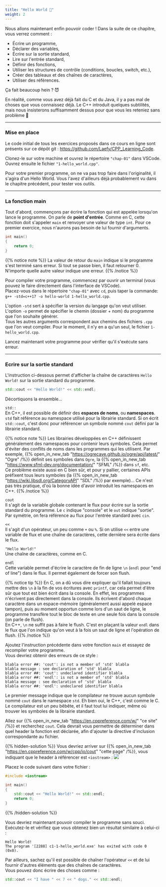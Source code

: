 ```yaml
---
title: "Hello World 👋"
weight: 2
---
```


Nous allons maintenant enfin pouvoir coder ! Dans la suite de ce chapitre, vous verrez comment :
- Écrire un programme,
- Déclarer des variables,
- Écrire sur la sortie standard,
- Lire sur l'entrée standard,
- Définir des fonctions,
- Utiliser les structures de contrôle (conditions, boucles, switch, etc.),
- Créer des tableaux et des chaînes de caractères,
- Utiliser des références.

Ça fait beaucoup hein ? 😈

En réalité, comme vous avez déjà fait du C et du Java, il y a pas mal de choses que vous connaissez déjà. Le C++ introduit quelques subtilités, mais nous insisterons suffisamment dessus pour que vous les reteniez sans problème 🙂

---

### Mise en place

Le code initial de tous les exercices proposés dans ce cours en ligne sont présents sur ce dépôt git : https://github.com/Laefy/CPP_Learning_Code.

Clonez-le sur votre machine et ouvrez le répertoire `"chap-01"` dans VSCode.  
Ouvrez ensuite le fichier `"1-hello_world.cpp"`.

Pour votre premier programme, on ne va pas trop faire dans l'originalité, il s'agira d'un Hello World.
Vous l'avez d'ailleurs déjà probablement vu dans le chapitre précédent, pour tester vos outils.

---

### La fonction main

Tout d'abord, commençons par écrire la fonction qui est appelée lorsqu'on lance le programme. On parle de **point d'entrée**. Comme en C, cette fonction doit s'appeler `main` et renvoyer une valeur de type `int`. Pour ce premier exercice, nous n'aurons pas besoin de lui fournir d'arguments.

```cpp
int main()
{
    return 0;
}
```

{{% notice note %}}
La valeur de retour du `main` indique si le programme s'est terminé sans erreur. Si tout se passe bien, il faut retourner 0. N'importe quelle autre valeur indique une erreur.
{{% /notice %}}

Pour compiler votre programme, commencez par ouvrir un terminal (vous pouvez le faire directement dans l'interface de VSCode).  
Placez-vous dans le répertoire `"chap-01"` avec `cd`, puis taper la commande: `g++ -std=c++17 -o hello-world 1-hello_world.cpp`.

L'option `-std` sert à spécifier la version du langage qu'on veut utiliser.  
L'option `-o` permet de spécifier le chemin (dossier + nom) du programme que l'on souhaite générer.  
Tous les autres arguments correspondent aux chemins des fichiers `.cpp` que l'on veut compiler.
Pour le moment, il n'y en a qu'un seul, le fichier `1-hello_world.cpp`.

Lancez maintenant votre programme pour vérifier qu'il s'exécute sans erreur.

---

### Ecrire sur la sortie standard

L'instruction ci-dessous permet d'afficher la chaîne de caractères `Hello World!` sur la sortie standard du programme. 
```cpp
std::cout << "Hello World!" << std::endl;
```

Décortiquons la ensemble...

`std::`  
En C++, il est possible de définir des **espaces de noms**, ou **namespaces**.  
`std` fait référence au namespace utilisé pour la librairie standard.
Si on écrit `std::cout`, c'est donc pour référencer un symbole nommé `cout` défini par la librairie standard.

{{% notice note %}}
Les librairies développées en C++ définissent généralement des namespaces pour contenir leurs symboles. Cela permet d'éviter des conflits de noms dans les programmes qui les utilisent. Par exemple, {{% open_in_new_tab "https://ogrecave.github.io/ogre/api/latest/" "Ogre" /%}} définit ses symboles dans `Ogre`, la {{% open_in_new_tab "https://www.sfml-dev.org/documentation/" "SFML" /%}} dans `sf`, etc.\
Ce problème existe aussi en C bien sûr, et pour y pallier, certaines APIs préfixent tous leurs symboles (la {{% open_in_new_tab "https://wiki.libsdl.org/CategoryAPI" "SDL" /%}} par exemple)... Ce n'est pas très pratique, d'où la bonne idée d'avoir introduit les namespaces en C++.
{{% /notice %}}

`cout`\
Il s'agit de la variable globale contenant le flux pour écrire sur la sortie standard du programme. Le `c` indique "console" et le `out` indique "sortie". Par symétrie, on fera référence au flux pour l'entrée standard avec `cin`.

`<<`\
Il s'agit d'un opérateur, un peu comme `+` ou `%`. Si on utilise `<<` entre une variable de flux et une chaîne de caractères, cette dernière sera écrite dans le flux.

`"Hello World!"`\
Une chaîne de caractères, comme en C.

`endl`\
Cette variable permet d'écrire le caractère de fin de ligne `\n` (`endl` pour "end of line") dans le flux. Il permet également de forcer son flush.

{{% notice tip %}}
En C, on a dû vous dire expliquer qu'il fallait toujours mettre des `\n` à la fin de vos écritures avec `printf`, car cela permet d'être sûr que tout est bien écrit dans la console. En effet, les programmes n'écrivent pas directement dans la console. Ils écrivent d'abord chaque caractère dans un espace-mémoire (généralement aussi appelé espace tampon), puis au moment opportun comme lors d'un saut de ligne, le programme transfère tout le bloc de texte en une seule fois dans la console (on parle de flush).  
En C++, `\n` ne suffit pas à faire le flush. C'est en plaçant la valeur `endl` dans le flux que l'on indique qu'on veut à la fois un saut de ligne et l'opération de flush.
{{% /notice %}}

Ajoutez l'instruction précédente dans votre fonction `main` et essayez de recompiler votre programme.\
Vous devriez obtenir des erreurs de ce style :
```b
blabla error ##: 'cout': is not a member of 'std' blabla
blabla message : see declaration of 'std' blabla
blabla error ##: 'cout': undeclared identifier blabla
blabla error ##: 'endl': is not a member of 'std' blabla
blabla message : see declaration of 'std' blabla
blabla error ##: 'endl': undeclared identifier blabla
```

Le premier message indique que le compilateur ne trouve aucun symbole nommé `cout` dans le namespace `std`. Eh bien oui, le C++, c'est comme le C. Le compilateur est un peu bêbête, et il faut tout lui indiquer, même où trouver les symboles de la librairie standard.

Allez sur {{% open_in_new_tab "https://en.cppreference.com/w/" "ce site" /%}} et recherchez `cout`. Cela devrait vous permettre de déterminer dans quel header la fonction est déclarée, afin d'ajouter la directive d'inclusion correspondante au fichier.

{{% hidden-solution %}}
Vous devriez arriver sur {{% open_in_new_tab "https://en.cppreference.com/w/cpp/io/cout" "cette page" /%}}, vous indiquant que le header à référencer est `<iostream>` :
![](/CPP_Learning/images/doc-cout.png)

Placez le code suivant dans votre fichier :
```cpp
#include <iostream>

int main()
{
    std::cout << "Hello World!" << std::endl;
    return 0;
}
```
{{% /hidden-solution %}}

Vous devriez maintenant pouvoir compiler le programme sans souci. Exécutez-le et vérifiez que vous obtenez bien un résultat similaire à celui-ci :
```b
Hello World!
The program '[2288] c1-1-hello_world.exe' has exited with code 0 (0x0).
```

Par ailleurs, sachez qu'il est possible de chaîner l'opérateur `<<` et de lui fournir d'autres éléments que des chaînes de caractères. \
Vous pouvez donc écrire des choses comme :
```cpp
std::cout << "I have " << 7 << " dogs." << std::endl;
```
